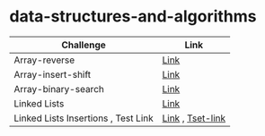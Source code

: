 ﻿# data-structures-and-algorithms

| Challenge      | Link |
| ----------- | ----------- |
| Array-reverse      | [Link](/DataStructure/DataStructure/data-structure-console/array-reverse/) |
| Array-insert-shift | [Link](/DataStructure/DataStructure/data-structure-console/array-insert-shift/) |
| Array-binary-search | [Link](/DataStructure/DataStructure/data-structure-console/array-binary-search/) |
| Linked Lists | [Link](/DataStructure/DataStructure/data-structure-console/linked-list/) |
| Linked Lists Insertions , Test Link  | [Link](/DataStructure/DataStructure/data-structure-console/linked-list-insertions)  , [Tset-link](/DataStructure/TestProject1/UnitTest1.cs)|

